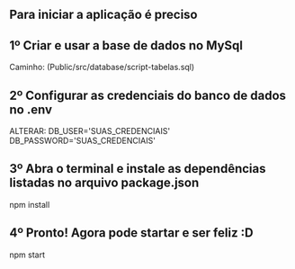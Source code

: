 ## Para iniciar a aplicação é preciso

## 1º Criar e usar a base de dados no MySql 
Caminho: (Public/src/database/script-tabelas.sql)

## 2º Configurar as credenciais do banco de dados no .env
ALTERAR: DB_USER='SUAS_CREDENCIAIS' DB_PASSWORD='SUAS_CREDENCIAIS'

## 3º Abra o terminal e instale as dependências listadas no arquivo package.json
npm install 

## 4º Pronto! Agora pode startar e ser feliz :D
npm start
